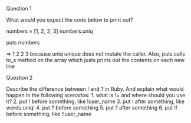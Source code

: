 Question 1

What would you expect the code below to print out?

  numbers = [1, 2, 2, 3]
  numbers.uniq

  puts numbers 

  => 1 2 2 3 because uniq unique does not mutate the caller. Also, puts calls to_s method on the array which justs prints out the contents on each new line

Question 2

Describe the difference between ! and ? in Ruby. And explain what would happen in the following scenarios: 1. what is != and where should you use it? 2. put ! before something, like !user_name 3. put ! after something, like words.uniq! 4. put ? before something 5. put ? after something 6. put !! before something, like !!user_name

